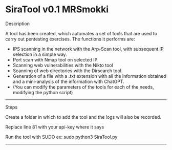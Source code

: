# SiraTool v0.1 MRSmokki

Description

A tool has been created, which automates a set of tools that are used to carry out pentesting exercises.
The functions it performs are:

- IPS scanning in the network with the Arp-Scan tool, with subsequent IP selection in a simple way.
- Port scan with Nmap tool on selected IP
- Scanning web vulnerabilities with the Nikto tool
- Scanning of web directories with the Dirsearch tool.
- Generation of a file with a .txt extension with all the information obtained and a mini-analysis of the information with ChatGPT.
- (You can modify the parameters of the tools for each of the needs, modifying the python script)

-----------------------------------------------------------------------------------------------------------------------------------

Steps

Create a folder in which to add the tool and the logs will also be recorded.

Replace line 81 with your api-key where it says <YOUR API KEY>
  
Run the tool with SUDO ex: sudo python3 SiraTool.py
  
-----------------------------------------------------------------------------------------------------------------------------------
